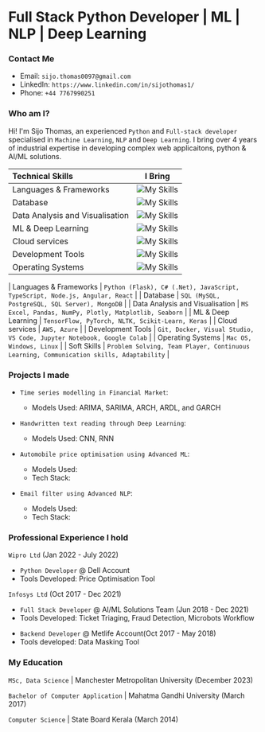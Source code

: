 # Full Stack Python Developer | ML | NLP | Deep Learning

### Contact Me

- Email: `sijo.thomas0097@gmail.com`
- LinkedIn: `https://www.linkedin.com/in/sijothomas1/`
- Phone: `+44 7767990251`


### Who am I?
Hi! I'm Sijo Thomas, an experienced `Python` and `Full-stack developer` specialised in `Machine Learning`, `NLP` and `Deep Learning`. I bring over 4 years of industrial expertise in developing complex web applicaitons, python & AI/ML solutions.

<!-- | Core Skills I have | Soft Skills I have|
| ---  |  ---  |
| `Coding & Debugging` | `Problem Solving`  |
| `Backend, API & Frontend Development` | `Team Player`  |
| `Database Design` | `Continuous Learning`  |  `Communication skills` |
| `NLP, Machine Learning & Deep Learning`  |  `Adaptability`  | -->


<!--- | Core Skills | `Coding & Debugging, Backend, API & Frontend Development, Database Design, NLP, Machine Learning & Deep Learning` | --->


| Technical Skills  | I Bring |
| :--- | :---: |
| Languages & Frameworks | ![My Skills](https://go-skill-icons.vercel.app/api/icons?i=py,flask,cs,dotnet,js,ts,nodejs,angular,react&titles=true) |
| Database | ![My Skills](https://go-skill-icons.vercel.app/api/icons?i=mysql,postgres,sqlserver,mongodb&titles=true) |
| Data Analysis and Visualisation | ![My Skills](https://go-skill-icons.vercel.app/api/icons?i=excel,pandas,numpy,matplotlib,seaborn&titles=true) |<!-- Plotly -->
| ML & Deep Learning | ![My Skills](https://go-skill-icons.vercel.app/api/icons?i=tensorflow,pytorch,scikitlearn&titles=true) | <!-- Keras,NLTK -->
| Cloud services | ![My Skills](https://go-skill-icons.vercel.app/api/icons?i=aws,azure&titles=true)  |
| Development Tools | ![My Skills](https://go-skill-icons.vercel.app/api/icons?i=git,docker,visualstudio,vscode,jupyter&titles=true) |<!-- Google Colab -->
| Operating Systems | ![My Skills](https://go-skill-icons.vercel.app/api/icons?i=windows,linux&titles=true)  | <!--  Mac OS --> 

| Languages & Frameworks | `Python (Flask), C# (.Net), JavaScript, TypeScript, Node.js, Angular, React` |
| Database | `SQL (MySQL, PostgreSQL, SQL Server), MongoDB`  |
| Data Analysis and Visualisation | `MS Excel, Pandas, NumPy, Plotly, Matplotlib, Seaborn`  |
| ML & Deep Learning | `TensorFlow, PyTorch, NLTK, Scikit-Learn, Keras`  |
| Cloud services | `AWS, Azure`  |
| Development Tools | `Git, Docker, Visual Studio, VS Code, Jupyter Notebook, Google Colab`  |
| Operating Systems | `Mac OS, Windows, Linux`  |
| Soft Skills | `Problem Solving, Team Player, Continuous Learning, Communication skills, Adaptability`  |


### Projects I made


- `Time series modelling in Financial Market`:
  -  Models Used: ARIMA, SARIMA, ARCH, ARDL, and GARCH
  <!-- -  Tech Stack:[![My Skills](https://skillicons.dev/icons?i=py,tensorflow,pytorch,matlab,sklearn,git,github,visualstudio,windows,stackoverflow)](https://skillicons.dev) -->


- `Handwritten text reading through Deep Learning`:
  - Models Used: CNN, RNN
 <!-- - Tech Stack: [![My Skills](https://skillicons.dev/icons?i=py,tensorflow,pytorch,matlab,sklearn,git,github,visualstudio,windows,stackoverflow)](https://skillicons.dev)
Python, OpenCV, NumPy, Pandas, TensorFlow, PyTorch, scikit-learn, Matplotlib, Seaborn -->


- `Automobile price optimisation using Advanced ML`:
  - Models Used:
  - Tech Stack:


- `Email filter using Advanced NLP`:
  - Models Used: 
  - Tech Stack: 


### Professional Experience I hold


`Wipro Ltd` (Jan 2022 - July 2022)
  - `Python Developer` @ Dell Account
  - Tools Developed: Price Optimisation Tool
  <!-- - Tech stack: [![My Skills](https://skillicons.dev/icons?i=py,tensorflow,pytorch,matlab,sklearn,mysql,postgres,azure,git,github,kubernetes,docker,postman,visualstudio,windows,stackoverflow)](https://skillicons.dev) -->


`Infosys Ltd` (Oct 2017 - Dec 2021)
  - `Full Stack Developer` @ AI/ML Solutions Team (Jun 2018 - Dec 2021)
  - Tools Developed: Ticket Triaging, Fraud Detection, Microbots Workflow
  <!-- - Tech Stack: [![My Skills](https://skillicons.dev/icons?i=angular,html,css,ts,py,flask,npm,java,tensorflow,pytorch,matlab,sklearn,mongodb,azure,github,git,docker,postman,anaconda,vscode,stackoverflow,windows)](https://skillicons.dev) -->


  - `Backend Developer` @ Metlife Account(Oct 2017 - May 2018)
  - Tools developed: Data Masking Tool
  <!-- - Tech Stack: [![My Skills](https://skillicons.dev/icons?i=angular,css,html,js,nodejs,spring,npm,git,github,stackoverflow,visualstudio,vscode,windows)](https://skillicons.dev) -->


### My Education


`MSc, Data Science` | Manchester Metropolitan University (December 2023)

`Bachelor of Computer Application` | Mahatma Gandhi University (March 2017)

`Computer Science` | State Board Kerala (March 2014)

  
